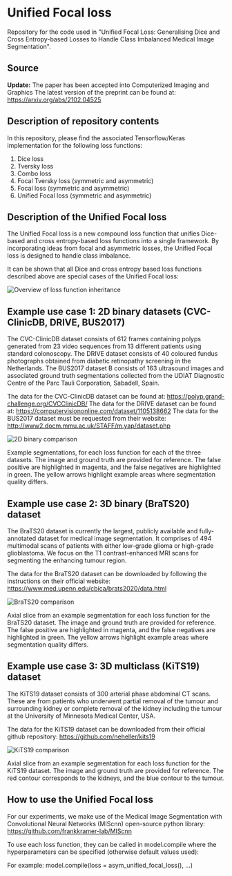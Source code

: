 # Unified Focal loss
Repository for the code used in "Unified Focal Loss: Generalising Dice and Cross Entropy-based Losses to Handle Class Imbalanced Medical Image Segmentation".

## Source
**Update:** The paper has been accepted into Computerized Imaging and Graphics
The latest version of the preprint can be found at: https://arxiv.org/abs/2102.04525

## Description of repository contents
In this repository, please find the associated Tensorflow/Keras implementation for the following loss functions:
1. Dice loss
2. Tversky loss
3. Combo loss
4. Focal Tversky loss (symmetric and asymmetric)
5. Focal loss (symmetric and asymmetric)
7. Unified Focal loss (symmetric and asymmetric)

## Description of the Unified Focal loss
The Unified Focal loss is a new compound loss function that unifies Dice-based and cross entropy-based loss functions into a single framework. By incorporating ideas from focal and asymmetric losses, the Unified Focal loss is designed to handle class imbalance.

It can be shown that all Dice and cross entropy based loss functions described above are special cases of the Unified Focal loss:

![Overview of loss function inheritance](https://github.com/mlyg/unified-focal-loss/blob/main/Figures/Overview.png)


## Example use case 1: 2D binary datasets (CVC-ClinicDB, DRIVE, BUS2017)

The CVC-ClinicDB dataset consists of 612 frames containing polyps generated from 23 video sequences from 13 different patients using standard colonoscopy.
The DRIVE dataset consists of 40 coloured fundus photographs obtained from diabetic retinopathy screening in the Netherlands.
The BUS2017 dataset B consists of 163 ultrasound images and associated ground truth segmentations collected from the UDIAT Diagnostic Centre of the Parc Tauli Corporation, Sabadell, Spain.

The data for the CVC-ClinicDB dataset can be found at: https://polyp.grand-challenge.org/CVCClinicDB/
The data for the DRIVE dataset can be found at: https://computervisiononline.com/dataset/1105138662
The data for the BUS2017 dataset must be requested from their website: http://www2.docm.mmu.ac.uk/STAFF/m.yap/dataset.php

![2D binary comparison](https://github.com/mlyg/unified-focal-loss/blob/main/Figures/2D_binary.png)

Example segmentations, for each loss function for each of the three datasets. The image and ground truth are provided for reference. The false positive are highlighted in magenta, and the false negatives are highlighted in green. The yellow arrows highlight example areas where segmentation quality differs.

## Example use case 2: 3D binary (BraTS20) dataset

The BraTS20 dataset is currently the largest, publicly available and fully-annotated dataset for medical image segmentation. It comprises of 494 multimodal scans of patients with either low-grade glioma or high-grade glioblastoma. We focus on the T1 contrast-enhanced MRI scans for segmenting the enhancing tumour region.

The data for the BraTS20 dataset can be downloaded by following the instructions on their official website: https://www.med.upenn.edu/cbica/brats2020/data.html

![BraTS20 comparison](https://github.com/mlyg/unified-focal-loss/blob/main/Figures/3D_binary.png)

Axial slice from an example segmentation for each loss function for the BraTS20 dataset. The image and ground truth are provided for reference. The false positive are highlighted in magenta, and the false negatives are highlighted in green. The yellow arrows highlight example areas where segmentation quality differs.

## Example use case 3: 3D multiclass (KiTS19) dataset

The KiTS19 dataset consists of 300 arterial phase abdominal CT scans. These are from patients who underwent partial removal of the tumour and surrounding kidney or complete removal of the kidney including the tumour at the University of Minnesota Medical Center, USA.

The data for the KiTS19 dataset can be downloaded from their official github repository: https://github.com/neheller/kits19

![KiTS19 comparison](https://github.com/mlyg/mixed-focal-loss/blob/main/Figures/3D_multiclass.png)

Axial slice from an example segmentation for each loss function for the KiTS19 dataset. The image and ground truth are provided for reference. The red contour corresponds to the kidneys, and the blue contour to the tumour.

## How to use the Unified Focal loss

For our experiments, we make use of the Medical Image Segmentation with Convolutional Neural Networks (MIScnn) open-source python library: 
https://github.com/frankkramer-lab/MIScnn

To use each loss function, they can be called in model.compile where the hyperparameters can be specified (otherwise default values used):

For example:
model.compile(loss = asym_unified_focal_loss(), ...)
